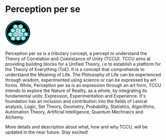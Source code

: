 # Perception per se

<img src="https://github.com/perceptionperse/perceptionperse.github.io/blob/master/img/io.png" height =80px width=80px>

Perception per se is a tributary concept, a percept to understand the Theory of Correlation and Coexistance of Unity (TCCU). 
TCCU aims at providing building blocks for a Unified Theory, i.e to establish a platform for the Theory of Everything (ToE). 
It is a concept that comprehends to understand the Meaning of Life. 
The Philosophy of Life can be experienced through wisdom, experimented using science or can be expressed by art forms. 
While, Perception per se is an expression through an art form, TCCU intends to explore the Nature of Reality, as a whole, by integrating its fundamental units: Expression, Experimentation and Experience. 
It's foundation has an inclusion and contribution into the fields of Lexical analysis, Logic, Set Theory, Geometry, Probability, Statistics, Algorithms, Automation Theory, Artificial Intelligence, Quantum Mechnaics and Alchemy.

More details and description about what, how and why TCCU, will be updated in the near future. Stay excited!
